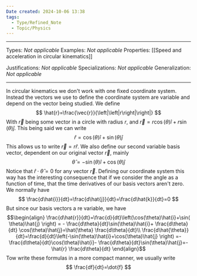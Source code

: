 ```yaml
---
Date created: 2024-10-06 13:38
tags:
  - Type/Refined_Note
  - Topic/Physics
---
```


---

Types: _Not applicable_
Examples: _Not applicable_
Properties: [[Speed and acceleration in circular kinematics]]

Justifications: _Not applicable_
Specializations: _Not applicable_
Generalization: _Not applicable_

---

In circular kinematics we don't work with one fixed coordinate system. Instead the vectors we use to define the coordinate system are variable and depend on the vector being studied. We define $$ \hat{r}=\frac{\vec{r}}{\left|\left|r\right|\right|} $$With $\vec{r}$ being some vector in a circle with radius $r$, and $\vec{r}=r\cos(\theta)\hat{i}+r\sin(\theta)\hat{j}$. This being said we can write $$ \hat{r}=\cos(\theta)\hat{i}+\sin( \theta)\hat{j} $$This allows us to write $\vec{r}=r\hat{r}$. We also define our second variable basis vector, dependent on our original vector $\vec{r}$, mainly $$ \hat{\theta}=-\sin(\theta)\hat{i}+\cos(\theta)\hat{j} $$Notice that $\hat{r}\cdot \hat{\theta}=0$ for any vector $\vec{r}$. Defining our coordinate system this way has the interesting consequence that if we consider the angle as a function of time, that the time derivatives of our basis vectors aren't zero. We normally have $$ \frac{d\hat{i}}{dt}=\frac{d\hat{j}}{dt}=\frac{d\hat{k}}{dt}=0 $$But since our basis vectors a re variable, we have $$\begin{align} \frac{d\hat{r}}{dt}=\frac{d}{dt}\left(\cos(\theta)\hat{i}+\sin( \theta)\hat{j}  \right) = - \frac{d\theta}{dt}\sin(\theta)\hat{i}+ \frac{d\theta}{dt} \cos(\theta)\hat{j}=\hat{\theta} \frac{d\theta}{dt}\\ \frac{d\hat{\theta}}{dt}=\frac{d}{dt}\left(-\sin(\theta)\hat{i}+\cos(\theta)\hat{j}  \right) =- \frac{d\theta}{dt}\cos(\theta)\hat{i}- \frac{d\theta}{dt}\sin(\theta)\hat{j}=-\hat{r} \frac{d\theta}{dt} \end{align}$$Tow write these formulas in a more compact manner, we usually write $$ \frac{df}{dt}=\dot{f} $$





